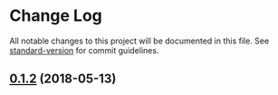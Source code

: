 # Change Log

All notable changes to this project will be documented in this file. See [standard-version](https://github.com/conventional-changelog/standard-version) for commit guidelines.

<a name="0.1.2"></a>
## [0.1.2](https://github.com/znck/vue-runtime-helpers/compare/v0.1.1...v0.1.2) (2018-05-13)
